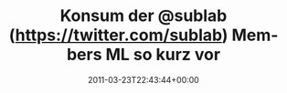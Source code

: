 ---
retweeted: false
source: <a href="http://itunes.apple.com/us/app/twitter/id409789998?mt=12" rel="nofollow">Twitter
  for Mac</a>
entities:
  hashtags: []
  symbols: []
  user_mentions:
  - name: sublab // Leipzig
    screen_name: sublab
    indices:
    - '11'
    - '18'
    id_str: '43881998'
    id: '43881998'
  urls: []
display_text_range:
- '0'
- '86'
favorite_count: '0'
id_str: '50689211581468672'
truncated: false
retweet_count: '1'
id: '50689211581468672'
created_at: Wed Mar 23 22:43:44 +0000 2011
favorited: false
full_text: Konsum der [@sublab](https://twitter.com/sublab) Members ML so kurz vor
  der Nachtruhe war nicht die allerbeste Idee.
lang: de
tags:
- pesos/twitter
date: '2011-03-23T22:43:44+00:00'
src: https://twitter.com/bascht/status/50689211581468672
original_url: https://twitter.com/bascht/status/50689211581468672
type: twitter_tweet
text: Konsum der [@sublab](https://twitter.com/sublab) Members ML so kurz vor der
  Nachtruhe war nicht die allerbeste Idee.
title: 'Konsum der @sublab (https://twitter.com/sublab) Members ML so kurz vor '

---